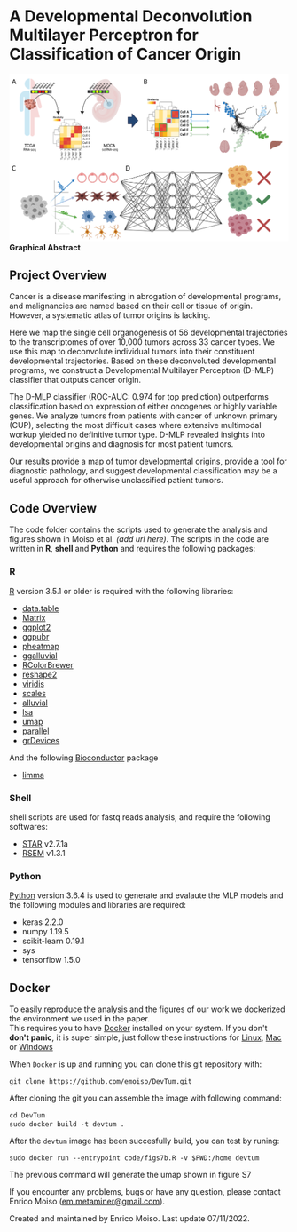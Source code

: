 # A Developmental Deconvolution Multilayer Perceptron for Classification of Cancer Origin


![Graphical Abstract](figs/Graphical_Abstract_def.png)
**Graphical Abstract**

## Project Overview

Cancer is a disease manifesting in abrogation of developmental programs, and malignancies are named based on their cell or tissue of origin. However, a systematic atlas of tumor origins is lacking. 

Here we map the single cell organogenesis of 56 developmental trajectories to the transcriptomes of over 10,000 tumors across 33 cancer types. We use this map to deconvolute individual tumors into their constituent developmental trajectories. Based on these deconvoluted developmental programs, we construct a Developmental Multilayer Perceptron (D-MLP) classifier that outputs cancer origin. 

The D-MLP classifier (ROC-AUC: 0.974 for top prediction) outperforms classification based on expression of either oncogenes or highly variable genes. We analyze tumors from patients with cancer of unknown primary (CUP), selecting the most difficult cases where extensive multimodal workup yielded no definitive tumor type. D-MLP revealed insights into developmental origins and diagnosis for most patient tumors.

Our results provide a map of tumor developmental origins, provide a tool for diagnostic pathology, and suggest developmental classification may be a useful approach for otherwise unclassified patient tumors. 

## Code Overview

The code folder contains the scripts used to generate the analysis and figures shown in Moiso et al. *(add url here)*.
The scripts in the code are written in **R**, **shell** and **Python** and requires the following packages:

### R

[R](https://www.r-project.org/) version 3.5.1 or older is required with the following libraries:

* [data.table](https://cran.r-project.org/web/packages/data.table/index.html)
* [Matrix](https://cran.r-project.org/web/packages/Matrix/index.html) 
* [ggplot2](https://cran.r-project.org/web/packages/ggplot2/index.html)
* [ggpubr](https://cran.r-project.org/web/packages/ggpubr/index.html)
* [pheatmap](https://cran.r-project.org/web/packages/pheatmap/index.html)
* [ggalluvial](https://cran.r-project.org/web/packages/ggalluvial/index.html)
* [RColorBrewer](https://cran.r-project.org/web/packages/RColorBrewer/index.html)
* [reshape2](https://cran.r-project.org/web/packages/reshape2/index.html)
* [viridis](https://cran.r-project.org/web/packages/viridis/index.html)
* [scales](https://cran.r-project.org/web/packages/scales/index.html)
* [alluvial](https://cran.r-project.org/web/packages/alluvial/index.html)
* [lsa](https://cran.r-project.org/web/packages/lsa/index.html)
* [umap](https://cran.r-project.org/web/packages/umap/index.html)
* [parallel](https://stat.ethz.ch/R-manual/R-devel/library/parallel/doc/parallel.pdf)
* [grDevices](https://www.rdocumentation.org/packages/grDevices/versions/3.6.2)


And the following [Bioconductor](https://www.bioconductor.org/install/) package

* [limma](https://www.bioconductor.org/packages/release/bioc/html/limma.html)

### Shell

shell scripts are used for fastq reads analysis, and require the following softwares:

* [STAR](https://github.com/alexdobin/STAR) v2.7.1a
* [RSEM](https://github.com/deweylab/RSEM) v1.3.1

### Python

[Python](https://www.python.org/) version 3.6.4 is used to generate and evalaute the MLP models and the following modules and libraries are required:

* keras 2.2.0
* numpy 1.19.5
* scikit-learn 0.19.1
* sys
* tensorflow 1.5.0

## Docker

To easily reproduce the analysis and the figures of our work we dockerized the environment we used in the paper.         
This requires you to have [Docker](https://www.docker.com/) installed on your system. If you don't **don't panic**, it is super simple, just follow these instructions for [Linux](https://docs.docker.com/desktop/linux/install/), [Mac](https://docs.docker.com/desktop/mac/install/) or [Windows](https://docs.docker.com/desktop/windows/install/)

When `Docker` is up and running you can clone this git repository with:

	git clone https://github.com/emoiso/DevTum.git

After cloning the git you can assemble the image with following command:

	cd DevTum
	sudo docker build -t devtum .

After the `devtum` image has been succesfully build, you can test by runing:

	sudo docker run --entrypoint code/figs7b.R -v $PWD:/home devtum

The previous command will generate the umap shown in figure S7



If you encounter any problems, bugs or have any question, please contact Enrico Moiso (em.metaminer@gmail.com).

Created and maintained by Enrico Moiso. Last update 07/11/2022.

